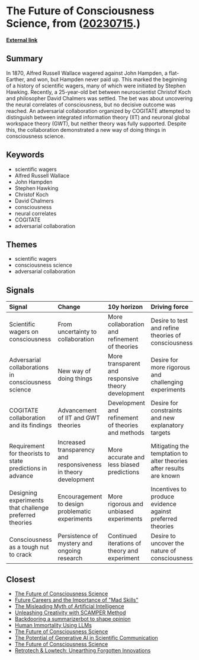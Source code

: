 # __The Future of Consciousness Science__, from ([20230715](https://kghosh.substack.com/p/20230715).)

__[External link](https://nautil.us/finding-the-neural-correlates-to-consciousness-is-still-a-good-bet-352054/?utm_source=substack&utm_medium=email)__



## Summary

In 1870, Alfred Russell Wallace wagered against John Hampden, a flat-Earther, and won, but Hampden never paid up. This marked the beginning of a history of scientific wagers, many of which were initiated by Stephen Hawking. Recently, a 25-year-old bet between neuroscientist Christof Koch and philosopher David Chalmers was settled. The bet was about uncovering the neural correlates of consciousness, but no decisive outcome was reached. An adversarial collaboration organized by COGITATE attempted to distinguish between integrated information theory (IIT) and neuronal global workspace theory (GWT), but neither theory was fully supported. Despite this, the collaboration demonstrated a new way of doing things in consciousness science.

## Keywords

* scientific wagers
* Alfred Russell Wallace
* John Hampden
* Stephen Hawking
* Christof Koch
* David Chalmers
* consciousness
* neural correlates
* COGITATE
* adversarial collaboration

## Themes

* scientific wagers
* consciousness science
* adversarial collaboration

## Signals

| Signal                                                    | Change                                                          | 10y horizon                                        | Driving force                                                       |
|:----------------------------------------------------------|:----------------------------------------------------------------|:---------------------------------------------------|:--------------------------------------------------------------------|
| Scientific wagers on consciousness                        | From uncertainty to collaboration                               | More collaboration and refinement of theories      | Desire to test and refine theories of consciousness                 |
| Adversarial collaborations in consciousness science       | New way of doing things                                         | More transparent and responsive theory development | Desire for more rigorous and challenging experiments                |
| COGITATE collaboration and its findings                   | Advancement of IIT and GWT theories                             | Development and refinement of theories and methods | Desire for constraints and new explanatory targets                  |
| Requirement for theorists to state predictions in advance | Increased transparency and responsiveness in theory development | More accurate and less biased predictions          | Mitigating the temptation to alter theories after results are known |
| Designing experiments that challenge preferred theories   | Encouragement to design problematic experiments                 | More rigorous and unbiased experiments             | Incentives to produce evidence against preferred theories           |
| Consciousness as a tough nut to crack                     | Persistence of mystery and ongoing research                     | Continued iterations of theory and experiment      | Desire to uncover the nature of consciousness                       |

## Closest

* [The Future of Consciousness Science](098f4de4b2e0da23ef41a92329c5e761)
* [Future Careers and the Importance of "Mad Skills"](572ff244f383344150f88e74397cc5de)
* [The Misleading Myth of Artificial Intelligence](15c812523685076326204f061bf025cd)
* [Unleashing Creativity with SCAMPER Method](0e850e13ca65ce51de13cd4e0ec85861)
* [Backdooring a summarizerbot to shape opinion](4d1abdf7e702b559c6ccff847ce4d8d0)
* [Human Immortality Using LLMs](4b5e4f86651ce9d8c1f4d0ed6c13e384)
* [The Future of Consciousness Science](098f4de4b2e0da23ef41a92329c5e761)
* [The Potential of Generative AI in Scientific Communication](60f3a64993d5e355561c59e5d641bec9)
* [The Future of Consciousness Science](098f4de4b2e0da23ef41a92329c5e761)
* [Retrotech & Lowtech: Unearthing Forgotten Innovations](0dcbcf05d80ad87759f9567b2ed11263)